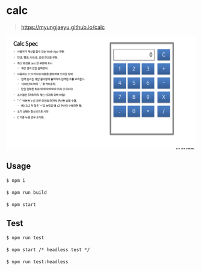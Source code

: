 # calc
> https://myungjaeyu.github.io/calc

<img width="800" src="_/spec.png">


## Usage

```
$ npm i

$ npm run build

$ npm start
```

## Test

```
$ npm run test

$ npm start /* headless test */

$ npm run test:headless
```
